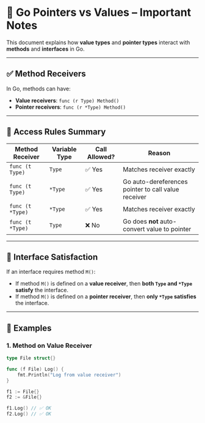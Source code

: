 # 📌 Go Pointers vs Values – Important Notes

This document explains how **value types** and **pointer types** interact with **methods** and **interfaces** in Go.

---

## ✅ Method Receivers

In Go, methods can have:
- **Value receivers**: `func (r Type) Method()`
- **Pointer receivers**: `func (r *Type) Method()`

---

## 🧠 Access Rules Summary

| Method Receiver      | Variable Type | Call Allowed? | Reason                                                |
|----------------------|---------------|---------------|--------------------------------------------------------|
| `func (t Type)`      | `Type`        | ✅ Yes         | Matches receiver exactly                               |
| `func (t Type)`      | `*Type`       | ✅ Yes         | Go auto-dereferences pointer to call value receiver    |
| `func (t *Type)`     | `*Type`       | ✅ Yes         | Matches receiver exactly                               |
| `func (t *Type)`     | `Type`        | ❌ No          | Go does **not** auto-convert value to pointer          |

---

## 🧩 Interface Satisfaction

If an interface requires method `M()`:

- If method `M()` is defined on a **value receiver**, then **both `Type` and `*Type` satisfy** the interface.
- If method `M()` is defined on a **pointer receiver**, then **only `*Type` satisfies** the interface.

---

## 🔧 Examples

### 1. Method on Value Receiver

```go
type File struct{}

func (f File) Log() {
	fmt.Println("Log from value receiver")
}

f1 := File{}
f2 := &File{}

f1.Log() // ✅ OK
f2.Log() // ✅ OK
